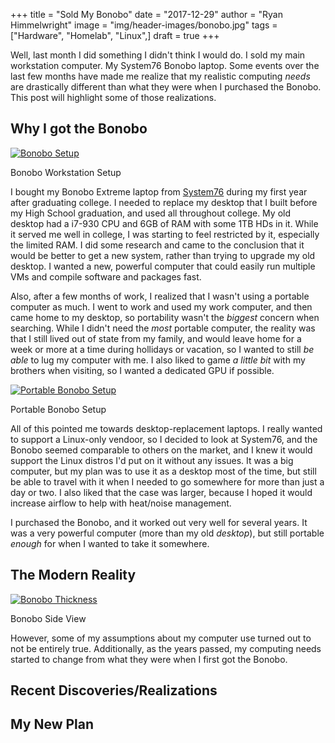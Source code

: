 +++
title  = "Sold My Bonobo"
date   = "2017-12-29"
author = "Ryan Himmelwright"
image  = "img/header-images/bonobo.jpg"
tags   = ["Hardware", "Homelab", "Linux",]
draft  = true
+++

Well, last month I did something I didn't think I would do. I sold my main workstation
computer. My System76 Bonobo laptop. Some events over the last few months have made me
realize that my realistic computing *needs* are drastically different than what they were when
I purchased the Bonobo. This post will highlight some of those realizations.

<!--more-->

## Why I got the Bonobo

<a href="../../img/posts/sold-bonobo/alakazam.jpg"><img alt="Bonobo Setup" src="../../img/posts/sold-bonobo/alakazam.jpg" style="max-width: 100%;"/></a>
<div id="caption">Bonobo Workstation Setup</div>


I bought my Bonobo Extreme laptop from [System76](https://www.system76.com)
during my first year after graduating college. I needed to replace my desktop
that I built before my High School graduation, and used all throughout college.
My old desktop had a i7-930 CPU and 6GB of RAM with some 1TB HDs in it. While it
served me well in college, I was starting to feel restricted by it, especially
the limited RAM. I did some research and came to the conclusion that it would be
better to get a new system, rather than trying to upgrade my old desktop. I
wanted a new, powerful computer that could easily run multiple VMs and compile
software and packages fast.

Also, after a few months of work, I realized that I wasn't using a portable
computer as much. I went to work and used my work computer, and then came home
to my desktop, so portability wasn't the *biggest* concern when searching. While
I didn't need the *most* portable computer, the reality was that I still lived
out of state from my family, and would leave home for a week or more at a time
during hollidays or vacation, so I wanted to still *be able* to lug my computer
with me. I also liked to game *a little bit* with my brothers when visiting, so
I wanted a dedicated GPU if possible.

<a href="../../img/posts/sold-bonobo/portable-setup.jpg"><img alt="Portable Bonobo Setup" src="../../img/posts/sold-bonobo/portable-setup.jpg" style="max-width: 100%;"/></a>
<div id="caption">Portable Bonobo Setup</div>

All of this pointed me towards desktop-replacement laptops. I really wanted to
support a Linux-only vendoor, so I decided to look at System76, and the Bonobo
seemed comparable to others on the market, and I knew it would support the Linux
distros I'd put on it without any issues. It was a big computer, but my plan was
to use it as a desktop most of the time, but still be able to travel with it
when I needed to go somewhere for more than just a day or two. I also liked that
the case was larger, because I hoped it would increase airflow to help with
heat/noise management.

I purchased the Bonobo, and it worked out very well for several years. It was a
very powerful computer (more than my old *desktop*), but still portable *enough*
for when I wanted to take it somewhere.


## The Modern Reality

<a href="../../img/posts/sold-bonobo/side-view.jpg"><img alt="Bonobo Thickness" src="../../img/posts/sold-bonobo/side-view.jpg" style="max-width: 100%;"/></a>
<div id="caption">Bonobo Side View</div>

However, some of my assumptions about my computer use turned out to not be
entirely true. Additionally, as the years passed, my computing needs started to
change from what they were when I first got the Bonobo.

## Recent Discoveries/Realizations


## My New Plan


